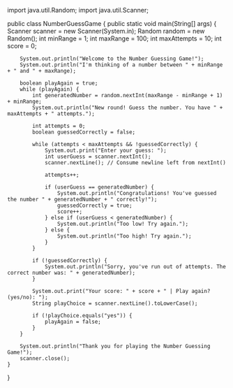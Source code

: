 import java.util.Random;
import java.util.Scanner;


public class NumberGuessGame {
    public static void main(String[] args) {
        Scanner scanner = new Scanner(System.in);
        Random random = new Random();
        int minRange = 1;
        int maxRange = 100;
        int maxAttempts = 10;
        int score = 0;

        System.out.println("Welcome to the Number Guessing Game!");
        System.out.println("I'm thinking of a number between " + minRange + " and " + maxRange);

        boolean playAgain = true;
        while (playAgain) {
            int generatedNumber = random.nextInt(maxRange - minRange + 1) + minRange;
            System.out.println("New round! Guess the number. You have " + maxAttempts + " attempts.");

            int attempts = 0;
            boolean guessedCorrectly = false;

            while (attempts < maxAttempts && !guessedCorrectly) {
                System.out.print("Enter your guess: ");
                int userGuess = scanner.nextInt();
                scanner.nextLine(); // Consume newline left from nextInt()

                attempts++;

                if (userGuess == generatedNumber) {
                    System.out.println("Congratulations! You've guessed the number " + generatedNumber + " correctly!");
                    guessedCorrectly = true;
                    score++;
                } else if (userGuess < generatedNumber) {
                    System.out.println("Too low! Try again.");
                } else {
                    System.out.println("Too high! Try again.");
                }
            }

            if (!guessedCorrectly) {
                System.out.println("Sorry, you've run out of attempts. The correct number was: " + generatedNumber);
            }

            System.out.print("Your score: " + score + " | Play again? (yes/no): ");
            String playChoice = scanner.nextLine().toLowerCase();

            if (!playChoice.equals("yes")) {
                playAgain = false;
            }
        }

        System.out.println("Thank you for playing the Number Guessing Game!");
        scanner.close();
    }
}

